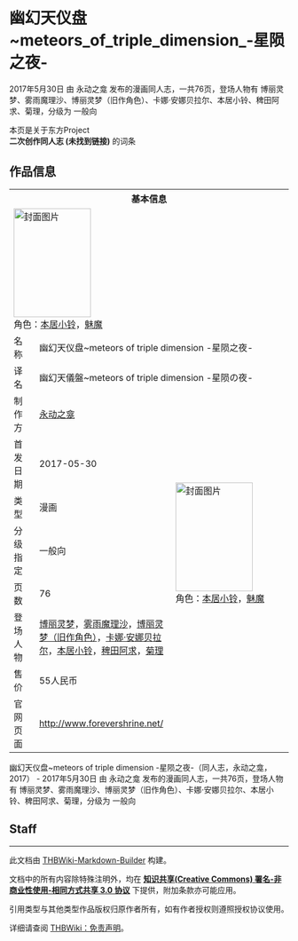 # 幽幻天仪盘~meteors_of_triple_dimension_-星陨之夜-

<!-- source html: G:\repos\THBWiki-Markdown-Builder\THBWikiMarkdown\Temp\main\9\92\ns0%3A%E5%B9%BD%E5%B9%BB%E5%A4%A9%E4%BB%AA%E7%9B%98%7Emeteors_of_triple_dimension_-%E6%98%9F%E9%99%A8%E4%B9%8B%E5%A4%9C-.html -->

2017年5月30日 由 永动之龛  发布的漫画同人志，一共76页，登场人物有 博丽灵梦、雾雨魔理沙、博丽灵梦（旧作角色）、卡娜·安娜贝拉尔、本居小铃、稗田阿求、菊理，分级为 一般向

本页是关于东方Project  
 **二次创作同人志 (未找到链接)** 的词条
## 作品信息

<table><tbody><tr><th colspan="3">基本信息</th></tr><tr><td class="cover-artwork-mobile" colspan="2"><a href="./文件-幽幻天仪盘~meteors_of_triple_dimension_-星陨之夜-封面.png.md" class="image" title="封面图片"><img alt="封面图片" src="https://upload.thwiki.cc/thumb/5/55/%E5%B9%BD%E5%B9%BB%E5%A4%A9%E4%BB%AA%E7%9B%98~meteors_of_triple_dimension_-%E6%98%9F%E9%99%A8%E4%B9%8B%E5%A4%9C-%E5%B0%81%E9%9D%A2.png/139px-%E5%B9%BD%E5%B9%BB%E5%A4%A9%E4%BB%AA%E7%9B%98~meteors_of_triple_dimension_-%E6%98%9F%E9%99%A8%E4%B9%8B%E5%A4%9C-%E5%B0%81%E9%9D%A2.png" decoding="async" loading="lazy" width="139" height="196" srcset="https://upload.thwiki.cc/thumb/5/55/%E5%B9%BD%E5%B9%BB%E5%A4%A9%E4%BB%AA%E7%9B%98~meteors_of_triple_dimension_-%E6%98%9F%E9%99%A8%E4%B9%8B%E5%A4%9C-%E5%B0%81%E9%9D%A2.png/209px-%E5%B9%BD%E5%B9%BB%E5%A4%A9%E4%BB%AA%E7%9B%98~meteors_of_triple_dimension_-%E6%98%9F%E9%99%A8%E4%B9%8B%E5%A4%9C-%E5%B0%81%E9%9D%A2.png 1.5x, https://upload.thwiki.cc/thumb/5/55/%E5%B9%BD%E5%B9%BB%E5%A4%A9%E4%BB%AA%E7%9B%98~meteors_of_triple_dimension_-%E6%98%9F%E9%99%A8%E4%B9%8B%E5%A4%9C-%E5%B0%81%E9%9D%A2.png/279px-%E5%B9%BD%E5%B9%BB%E5%A4%A9%E4%BB%AA%E7%9B%98~meteors_of_triple_dimension_-%E6%98%9F%E9%99%A8%E4%B9%8B%E5%A4%9C-%E5%B0%81%E9%9D%A2.png 2x" data-file-width="4366" data-file-height="6140"></a><div class="cover-char">角色：<a href="./本居小铃.md" title="本居小铃">本居小铃</a>，<a href="./魅魔.md" title="魅魔">魅魔</a></div></td>
</tr><tr><td class="label">名称</td><td colspan="2"> 幽幻天仪盘~meteors of triple dimension -星陨之夜- </td></tr><tr><td class="label">译名</td><td colspan="2"> 幽幻天儀盤~meteors of triple dimension -星陨の夜- </td></tr><tr><td class="label">制作方</td><td><a href="./永动之龛.md" title="永动之龛">永动之龛</a></td><td class="cover-artwork" rowspan="7" style="min-width:196px;"><a href="./文件-幽幻天仪盘~meteors_of_triple_dimension_-星陨之夜-封面.png.md" class="image" title="封面图片"><img alt="封面图片" src="https://upload.thwiki.cc/thumb/5/55/%E5%B9%BD%E5%B9%BB%E5%A4%A9%E4%BB%AA%E7%9B%98~meteors_of_triple_dimension_-%E6%98%9F%E9%99%A8%E4%B9%8B%E5%A4%9C-%E5%B0%81%E9%9D%A2.png/139px-%E5%B9%BD%E5%B9%BB%E5%A4%A9%E4%BB%AA%E7%9B%98~meteors_of_triple_dimension_-%E6%98%9F%E9%99%A8%E4%B9%8B%E5%A4%9C-%E5%B0%81%E9%9D%A2.png" decoding="async" loading="lazy" width="139" height="196" srcset="https://upload.thwiki.cc/thumb/5/55/%E5%B9%BD%E5%B9%BB%E5%A4%A9%E4%BB%AA%E7%9B%98~meteors_of_triple_dimension_-%E6%98%9F%E9%99%A8%E4%B9%8B%E5%A4%9C-%E5%B0%81%E9%9D%A2.png/209px-%E5%B9%BD%E5%B9%BB%E5%A4%A9%E4%BB%AA%E7%9B%98~meteors_of_triple_dimension_-%E6%98%9F%E9%99%A8%E4%B9%8B%E5%A4%9C-%E5%B0%81%E9%9D%A2.png 1.5x, https://upload.thwiki.cc/thumb/5/55/%E5%B9%BD%E5%B9%BB%E5%A4%A9%E4%BB%AA%E7%9B%98~meteors_of_triple_dimension_-%E6%98%9F%E9%99%A8%E4%B9%8B%E5%A4%9C-%E5%B0%81%E9%9D%A2.png/279px-%E5%B9%BD%E5%B9%BB%E5%A4%A9%E4%BB%AA%E7%9B%98~meteors_of_triple_dimension_-%E6%98%9F%E9%99%A8%E4%B9%8B%E5%A4%9C-%E5%B0%81%E9%9D%A2.png 2x" data-file-width="4366" data-file-height="6140"></a><div class="cover-char">角色：<a href="./本居小铃.md" title="本居小铃">本居小铃</a>，<a href="./魅魔.md" title="魅魔">魅魔</a></div></td>
</tr><tr><td class="label">首发日期</td><td>2017-05-30</td></tr><tr><td class="label">类型</td><td>漫画</td></tr><tr><td class="label">分级指定</td><td>一般向</td></tr><tr><td class="label">页数</td><td>76</td></tr><tr><td class="label">登场人物</td><td><a href="./博丽灵梦.md" title="博丽灵梦">博丽灵梦</a>，<a href="./雾雨魔理沙.md" title="雾雨魔理沙">雾雨魔理沙</a>，<a href="./博丽灵梦（旧作角色）.md" title="博丽灵梦（旧作角色）">博丽灵梦（旧作角色）</a>，<a href="./卡娜·安娜贝拉尔.md" title="卡娜·安娜贝拉尔">卡娜·安娜贝拉尔</a>，<a href="./本居小铃.md" title="本居小铃">本居小铃</a>，<a href="./稗田阿求.md" title="稗田阿求">稗田阿求</a>，<a href="./菊理.md" title="菊理">菊理</a></td></tr><tr><td class="label">售价</td><td>55人民币</td></tr>
<tr><td class="label">官网页面</td><td colspan="2"><a rel="nofollow" class="external free" href="http://www.forevershrine.net/">http://www.forevershrine.net/</a></td></tr></tbody></table>

幽幻天仪盘~meteors of triple dimension -星陨之夜-（同人志，永动之龛，2017） - 2017年5月30日 由 永动之龛  发布的漫画同人志，一共76页，登场人物有 博丽灵梦、雾雨魔理沙、博丽灵梦（旧作角色）、卡娜·安娜贝拉尔、本居小铃、稗田阿求、菊理，分级为 一般向
## Staff




---

此文档由 [THBWiki-Markdown-Builder](https://github.com/Delsin-Yu/THBWiki-Markdown-Builder) 构建。

文档中的所有内容除特殊注明外，均在 [**知识共享(Creative Commons) 署名-非商业性使用-相同方式共享 3.0 协议**](https://creativecommons.org/licenses/by-sa/3.0/deed.zh-hans) 下提供，附加条款亦可能应用。

引用类型与其他类型作品版权归原作者所有，如有作者授权则遵照授权协议使用。

详细请查阅 [THBWiki：免责声明](https://thbwiki.cc/THBWiki:%E5%85%8D%E8%B4%A3%E5%A3%B0%E6%98%8E)。

